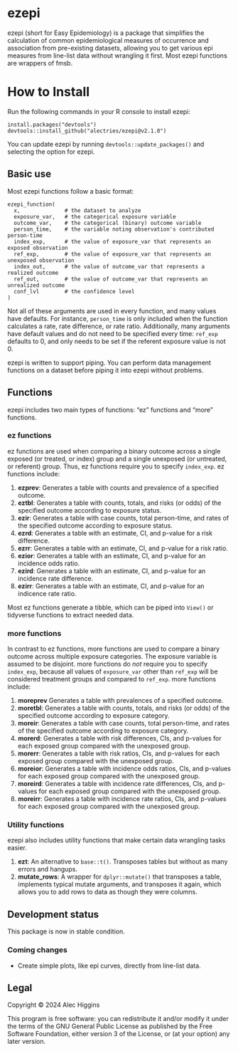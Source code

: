 
<!-- README.md is generated from README.Rmd. Please edit that file -->

# ezepi

ezepi (short for Easy Epidemiology) is a package that simplifies the
calculation of common epidemiological measures of occurrence and
association from pre-existing datasets, allowing you to get various epi
measures from line-list data without wrangling it first. Most ezepi
functions are wrappers of fmsb.

# How to Install

Run the following commands in your R console to install ezepi:

    install.packages("devtools")
    devtools::install_github("alectries/ezepi@v2.1.0")

You can update ezepi by running `devtools::update_packages()` and
selecting the option for ezepi.

## Basic use

Most ezepi functions follow a basic format:

    ezepi_function(
      x,              # the dataset to analyze
      exposure_var,   # the categorical exposure variable
      outcome_var,    # the categorical (binary) outcome variable
      person_time,    # the variable noting observation's contributed person-time
      index_exp,      # the value of exposure_var that represents an exposed observation
      ref_exp,        # the value of exposure_var that represents an unexposed observation
      index_out,      # the value of outcome_var that represents a realized outcome
      ref_out,        # the value of outcome_var that represents an unrealized outcome
      conf_lvl        # the confidence level
    )

Not all of these arguments are used in every function, and many values
have defaults. For instance, `person_time` is only included when the
function calculates a rate, rate difference, or rate ratio.
Additionally, many arguments have default values and do not need to be
specified every time: `ref_exp` defaults to 0, and only needs to be set
if the referent exposure value is not 0.

ezepi is written to support piping. You can perform data management
functions on a dataset before piping it into ezepi without problems.

## Functions

ezepi includes two main types of functions: “ez” functions and “more”
functions.

### ez functions

ez functions are used when comparing a binary outcome across a single
exposed (or treated, or index) group and a single unexposed (or
untreated, or referent) group. Thus, ez functions require you to specify
`index_exp`. ez functions include:

1.  **ezprev**: Generates a table with counts and prevalence of a
    specified outcome.
2.  **eztbl**: Generates a table with counts, totals, and risks (or
    odds) of the specified outcome according to exposure status.
3.  **ezir**: Generates a table with case counts, total person-time, and
    rates of the specified outcome according to exposure status.
4.  **ezrd**: Generates a table with an estimate, CI, and p-value for a
    risk difference.
5.  **ezrr**: Generates a table with an estimate, CI, and p-value for a
    risk ratio.
6.  **ezior**: Generates a table with an estimate, CI, and p-value for
    an incidence odds ratio.
7.  **ezird**: Generates a table with an estimate, CI, and p-value for
    an incidence rate difference.
8.  **ezirr**: Generates a table with an estimate, CI, and p-value for
    an indicence rate ratio.

Most ez functions generate a tibble, which can be piped into `View()` or
tidyverse functions to extract needed data.

### more functions

In contrast to ez functions, more functions are used to compare a binary
outcome across multiple exposure categories. The exposure variable is
assumed to be disjoint. more functions do *not* require you to specify
`index_exp`, because all values of `exposure_var` other than `ref_exp`
will be considered treatment groups and compared to `ref_exp`. more
functions include:

1.  **moreprev** Generates a table with prevalences of a specified
    outcome.
2.  **moretbl**: Generates a table with counts, totals, and risks (or
    odds) of the specified outcome according to exposure category.
3.  **moreir**: Generates a table with case counts, total person-time,
    and rates of the specified outcome according to exposure category.
4.  **morerd**: Generates a table with risk differences, CIs, and
    p-values for each exposed group compared with the unexposed group.
5.  **morerr**: Generates a table with risk ratios, CIs, and p-values
    for each exposed group compared with the unexposed group.
6.  **moreior**: Generates a table with incidence odds ratios, CIs, and
    p-values for each exposed group compared with the unexposed group.
7.  **moreird**: Generates a table with incidence rate differences, CIs,
    and p-values for each exposed group compared with the unexposed
    group.
8.  **moreirr**: Generates a table with incidence rate ratios, CIs, and
    p-values for each exposed group compared with the unexposed group.

### Utility functions

ezepi also includes utility functions that make certain data wrangling
tasks easier.

1.  **ezt**: An alternative to `base::t()`. Transposes tables but
    without as many errors and hangups.
2.  **mutate_rows**: A wrapper for `dplyr::mutate()` that transposes a
    table, implements typical mutate arguments, and transposes it again,
    which allows you to add rows to data as though they were columns.

## Development status

This package is now in stable condition.

### Coming changes

- Create simple plots, like epi curves, directly from line-list data.

## Legal

Copyright © 2024 Alec Higgins

This program is free software: you can redistribute it and/or modify it
under the terms of the GNU General Public License as published by the
Free Software Foundation, either version 3 of the License, or (at your
option) any later version.
